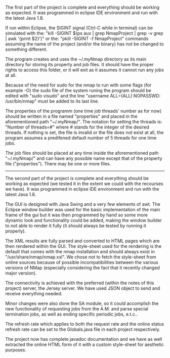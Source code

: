 The first part of the project is complete and everything should be working as 
expected. 
It was programmed in eclipse IDE environment and run with the latest Java 1.8.

If run within Eclipse, the SIGINT signal (Ctrl-C while in terminal) can be 
simulated with the:
"kill -SIGINT $(ps aux | grep NmapProject | grep -v grep | awk '{print $2}')"
or the:
"pkill -SIGINT -f NmapProject"
commands assuming the name of the project (and/or the binary) has not be changed
to something different. 

The program creates and uses the ~/.myNmap directory as its main directory for 
storing its property and job files. It should have the proper rights to access 
this folder, or it will exit as it assumes it cannot run any jobs at all.

Because of the need for sudo for the nmap to run with some flags 
(for example -O) the sudo file of the system runing the program should be edited
with "sudo visudo" and the line "username ALL=(ALL) NOPASSWD: /usr/bin/nmap" 
must be added to its last line.

The properties of the programm (one time job threads' number as for now) should 
be written in a file named "properties" and placed in the aforementioned path 
"~/.myNmap/". The notation for setting the threads is:
"Number of threads=#"
where # stands for the integer of the desired threads. If nothing is set, the 
file is invalid or the file does not exist at all, the program assumes a 
predifened default number of 5 threads for one time jobs.

The job files should be placed at any time inside the aforementioned path 
"~/.myNmap/" and can have any possible name except that of the property file
("properties"). There may be one or more files.

________________________________________________________________________________

The second part of the project is complete and everything should be working as 
expected (we tested it in the extent we could with the recourses we have). 
It was programmed in eclipse IDE environment and run with the latest Java 1.8.

The GUI is designed with Java Swing and a very few elements of awt. The Eclipse 
window builder was used for the basic implementation of the main frame of the 
gui but it was then programmed by hand so some more dynamic look and 
functionality could be added, making the window builder to not able to render
it fully (it should always be tested by running it properly). 

The XML results are fully parsed and converted to HTML pages which are then 
rendered within the GUI. The style-sheet used for the rendering is the default 
that comes with the nmap installation and should always exist in 
"/usr/share/nmap/nmap.xsl". We chose not to fetch the style-sheet from online 
sources because of possible incompatibilities between the various versions of 
NMap (especially considering the fact that it recently changed major version). 

The connectivity is achieved with the preferred (within the notes of this 
project) server, the Jersey server. We have used JSON object to send and receive 
everything needed. 

Minor changes were also done the SA module, so it could accomplish the new 
functionality of requesting jobs from the A.M. and parse special termination 
jobs, as well as ending specific periodic jobs, e.t.c..

The refresh rate which applies to both the request rate and the online status
refresh rate can be set to the Globals.java file in each project respectively. 

The project now has complete javadoc documentation and we have as well extracted
the online HTML form of it with a custom style-sheet for aesthetic purposes.


